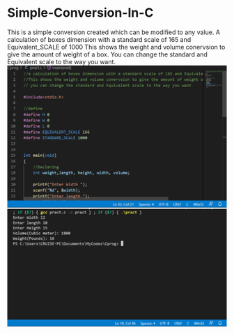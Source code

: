 # Simple-Conversion-In-C
This is a simple conversion created which can be modified to any value.
A calculation of boxes dimension with a standard scale of 165 and Equivalent_SCALE of 1000
This shows the weight and volume conervsion to give the amount of weight of a box.
You can change the standard and Equivalent scale to the way you want.
![name-of-you-image](https://github.com/KencHub/Simple-Conversion-In-C/blob/main/cprog1.png)
![name-of-you-image](https://github.com/KencHub/Simple-Conversion-In-C/blob/main/cprog3.png)
